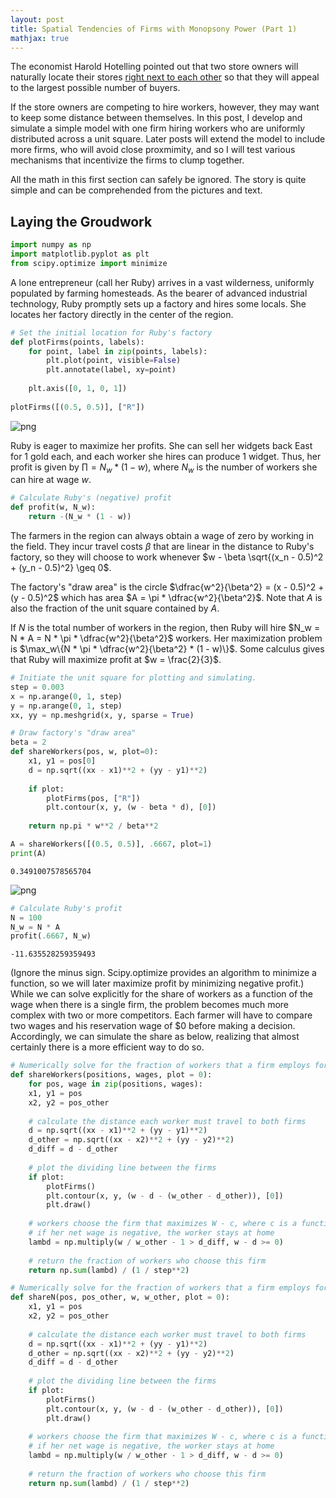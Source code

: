 ```yaml
---
layout: post
title: Spatial Tendencies of Firms with Monopsony Power (Part 1)
mathjax: true
---
```


The economist Harold Hotelling pointed out that two store owners will naturally locate their stores [right next to each other](https://en.wikipedia.org/wiki/Hotelling%27s_law) so that they will appeal to the largest possible number of buyers. 

If the store owners are competing to hire workers, however, they may want to keep some distance between themselves. In this post, I develop and simulate a simple model with one firm hiring workers who are uniformly distributed across a unit square. Later posts will extend the model to include more firms, who will avoid close proxmimity, and so I will test various mechanisms that incentivize the firms to clump together.

All the math in this first section can safely be ignored. The story is quite simple and can be comprehended from the pictures and text.

## Laying the Groudwork

```python
import numpy as np
import matplotlib.pyplot as plt
from scipy.optimize import minimize
```

A lone entrepreneur (call her Ruby) arrives in a vast wilderness, uniformly populated by farming homesteads. As the bearer of advanced industrial technology, Ruby promptly sets up a factory and hires some locals. She locates her factory directly in the center of the region.


```python
# Set the initial location for Ruby's factory
def plotFirms(points, labels):
    for point, label in zip(points, labels):
        plt.plot(point, visible=False)
        plt.annotate(label, xy=point)
        
    plt.axis([0, 1, 0, 1])
    
plotFirms([(0.5, 0.5)], ["R"])
```


![png](output_2_0.png)


Ruby is eager to maximize her profits. She can sell her widgets back East for 1 gold each, and each worker she hires can produce 1 widget. Thus, her profit is given by $\prod = N_w * (1 - w)$, where $N_w$ is the number of workers she can hire at wage $w$. 


```python
# Calculate Ruby's (negative) profit
def profit(w, N_w):
    return -(N_w * (1 - w))  
```

The farmers in the region can always obtain a wage of zero by working in the field. They incur travel costs $\beta$ that are linear in the distance to Ruby's factory, so they will choose to work whenever $w - \beta \sqrt{(x_n - 0.5)^2 + (y_n - 0.5)^2} \geq 0$.

The factory's "draw area" is the circle $\dfrac{w^2}{\beta^2} = (x - 0.5)^2 + (y - 0.5)^2$ which has area $A = \pi * \dfrac{w^2}{\beta^2}$. Note that $A$ is also the fraction of the unit square contained by $A$.

If $N$ is the total number of workers in the region, then Ruby will hire $N_w = N * A = N * \pi * \dfrac{w^2}{\beta^2}$ workers. Her maximization problem is $\max_w\{N * \pi * \dfrac{w^2}{\beta^2} * (1 - w)\}$. Some calculus gives that Ruby will maximize profit at $w = \frac{2}{3}$.


```python
# Initiate the unit square for plotting and simulating.
step = 0.003
x = np.arange(0, 1, step)
y = np.arange(0, 1, step)
xx, yy = np.meshgrid(x, y, sparse = True)
```


```python
# Draw factory's "draw area"
beta = 2
def shareWorkers(pos, w, plot=0):
    x1, y1 = pos[0]
    d = np.sqrt((xx - x1)**2 + (yy - y1)**2)
    
    if plot:
        plotFirms(pos, ["R"])
        plt.contour(x, y, (w - beta * d), [0])
        
    return np.pi * w**2 / beta**2

A = shareWorkers([(0.5, 0.5)], .6667, plot=1)
print(A)
```

    0.3491007578565704
    


![png](output_7_1.png)



```python
# Calculate Ruby's profit
N = 100
N_w = N * A
profit(.6667, N_w)
```




    -11.635528259359493



(Ignore the minus sign. Scipy.optimize provides an algorithm to minimize a function, so we will later maximize profit by minimizing negative profit.) While we can solve explicitly for the share of workers as a function of the wage when there is a single firm, the problem becomes much more complex with two or more competitors. Each farmer will have to compare two wages and his reservation wage of \$0 before making a decision. Accordingly, we can simulate the share as below, realizing that almost certainly there is a more efficient way to do so.


```python
# Numerically solve for the fraction of workers that a firm employs for a given wage.
def shareWorkers(positions, wages, plot = 0):
    for pos, wage in zip(positions, wages):
    x1, y1 = pos
    x2, y2 = pos_other
    
    # calculate the distance each worker must travel to both firms
    d = np.sqrt((xx - x1)**2 + (yy - y1)**2)
    d_other = np.sqrt((xx - x2)**2 + (yy - y2)**2)
    d_diff = d - d_other
    
    # plot the dividing line between the firms
    if plot:
        plotFirms()
        plt.contour(x, y, (w - d - (w_other - d_other)), [0])
        plt.draw()
    
    # workers choose the firm that maximizes W - c, where c is a function of distance
    # if her net wage is negative, the worker stays at home
    lambd = np.multiply(w / w_other - 1 > d_diff, w - d >= 0)
    
    # return the fraction of workers who choose this firm
    return np.sum(lambd) / (1 / step**2)
```


```python
# Numerically solve for the fraction of workers that a firm employs for a given wage.
def shareN(pos, pos_other, w, w_other, plot = 0):
    x1, y1 = pos
    x2, y2 = pos_other
    
    # calculate the distance each worker must travel to both firms
    d = np.sqrt((xx - x1)**2 + (yy - y1)**2)
    d_other = np.sqrt((xx - x2)**2 + (yy - y2)**2)
    d_diff = d - d_other
    
    # plot the dividing line between the firms
    if plot:
        plotFirms()
        plt.contour(x, y, (w - d - (w_other - d_other)), [0])
        plt.draw()
    
    # workers choose the firm that maximizes W - c, where c is a function of distance
    # if her net wage is negative, the worker stays at home
    lambd = np.multiply(w / w_other - 1 > d_diff, w - d >= 0)
    
    # return the fraction of workers who choose this firm
    return np.sum(lambd) / (1 / step**2)
```


